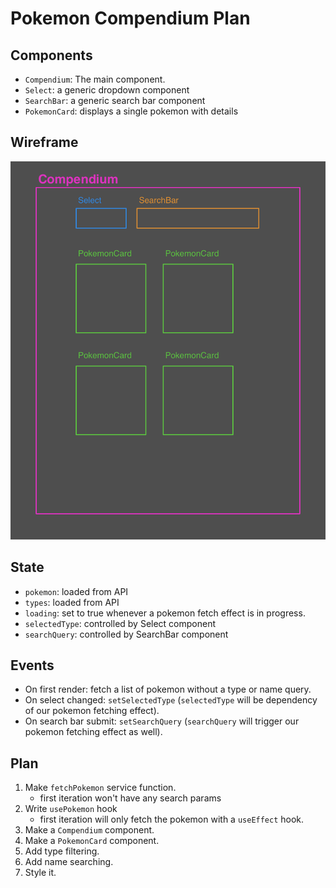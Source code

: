 # Pokemon Compendium Plan

## Components

- `Compendium`: The main component.
- `Select`: a generic dropdown component
- `SearchBar`: a generic search bar component
- `PokemonCard`: displays a single pokemon with details

## Wireframe

![](wireframe.png)

## State

- `pokemon`: loaded from API
- `types`: loaded from API
- `loading`: set to true whenever a pokemon fetch effect is in progress.
- `selectedType`: controlled by Select component
- `searchQuery`: controlled by SearchBar component

## Events

- On first render: fetch a list of pokemon without a type or name query.
- On select changed: `setSelectedType` (`selectedType` will be dependency of our pokemon fetching effect).
- On search bar submit: `setSearchQuery` (`searchQuery` will trigger our pokemon fetching effect as well).

## Plan

1. Make `fetchPokemon` service function.
   - first iteration won't have any search params
2. Write `usePokemon` hook
   - first iteration will only fetch the pokemon with a `useEffect` hook.
3. Make a `Compendium` component.
4. Make a `PokemonCard` component.
5. Add type filtering.
6. Add name searching.
7. Style it.
